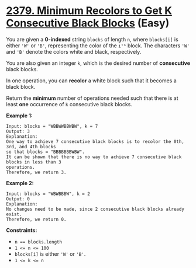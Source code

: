 # [2379. Minimum Recolors to Get K Consecutive Black Blocks][link] (Easy)

[link]: https://leetcode.com/problems/minimum-recolors-to-get-k-consecutive-black-blocks/

You are given a **0-indexed** string `blocks` of length `n`, where `blocks[i]` is either `'W'` or
`'B'`, representing the color of the `iᵗʰ` block. The characters `'W'` and `'B'` denote the colors
white and black, respectively.

You are also given an integer `k`, which is the desired number of **consecutive** black blocks.

In one operation, you can **recolor** a white block such that it becomes a black block.

Return the **minimum** number of operations needed such that there is at least **one** occurrence of
`k` consecutive black blocks.

**Example 1:**

```
Input: blocks = "WBBWWBBWBW", k = 7
Output: 3
Explanation:
One way to achieve 7 consecutive black blocks is to recolor the 0th, 3rd, and 4th blocks
so that blocks = "BBBBBBBWBW".
It can be shown that there is no way to achieve 7 consecutive black blocks in less than 3
operations.
Therefore, we return 3.
```

**Example 2:**

```
Input: blocks = "WBWBBBW", k = 2
Output: 0
Explanation:
No changes need to be made, since 2 consecutive black blocks already exist.
Therefore, we return 0.
```

**Constraints:**

- `n == blocks.length`
- `1 <= n <= 100`
- `blocks[i]` is either `'W'` or `'B'`.
- `1 <= k <= n`
